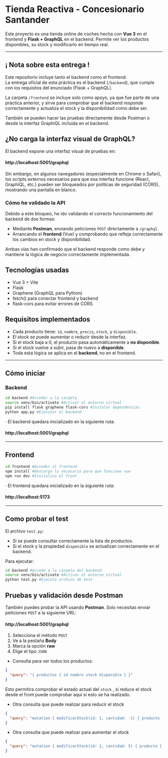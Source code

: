 # Tienda Reactiva - Concesionario Santander 
 

Este proyecto es una tienda online de coches hecha con **Vue 3** en el frontend y **Flask + GraphQL** en el backend. Permite ver los productos disponibles, su stock y modificarlo en tiempo real.

---

## ¡ Nota sobre esta entrega !

Este repositorio incluye tanto el backend como el frontend.  
La entrega oficial de esta práctica es el backend (`/backend`), que cumple con los requisitos del enunciado (Flask + GraphQL).

La carpeta `/frontend` se incluye solo como apoyo, ya que fue parte de una práctica anterior, y sirve para comprobar que el backend responde correctamente y actualiza el stock y la disponibilidad como debe ser.

También se pueden hacer las pruebas directamente desde Postman o desde la interfaz GraphiQL incluida en el backend.


## ¿No carga la interfaz visual de GraphQL?

El backend expone una interfaz visual de pruebas en:

#### http://localhost:5001/graphql

Sin embargo, en algunos navegadores (especialmente en Chrome o Safari), los scripts externos necesarios para que esa interfaz funcione (React, GraphiQL, etc.) pueden ser bloqueados por políticas de seguridad (CORS), mostrando una pantalla en blanco.

### Cómo he validado la API

Debido a este bloqueo, he ido validando el correcto funcionamiento del backend de dos formas:

- Mediante **Postman**, enviando peticiones `POST` directamente a `/graphql`.
- Arrancando el **frontend** (Vue) y comprobando que refleja correctamente los cambios en stock y disponibilidad.

Ambas vías han confirmado que el backend responde como debe y mantiene la lógica de negocio correctamente implementada.


## Tecnologías usadas

- Vue 3 + Vite
- Flask
- Graphene (GraphQL para Python)
- fetch() para conectar frontend y backend
- flask-cors para evitar errores de CORS

##  Requisitos implementados

- Cada producto tiene: `id`, `nombre`, `precio`, `stock`, y `disponible`.
- El stock se puede aumentar o reducir desde la interfaz.
- Si el stock baja a 0, el producto pasa automáticamente a **no disponible**.
- Si el stock vuelve a subir, pasa de nuevo a **disponible**.
- Toda esta lógica se aplica en el **backend**, no en el frontend.

---

## Cómo iniciar 

### Backend


```bash
cd backend #Acceder a la carpeta 
source venv/bin/activate #Activar el entorno virtual
pip install flask graphene flask-cors #Instalar dependencias
python app.py #Ejecutar el backend

```
 · El backend quedara inicializado en la siguiente ruta:
 #### http://localhost:5001/graphql
---

## Frontend 


```bash
cd frontend #Acceder al frontend
npm install #Descarga lo necesario para que funcione vue
npm run dev #Inicializa el front
```
 · El frontend quedara inicializado en la siguiente ruta:
 #### http://localhost:5173

---

## Como probar el test

El archivo `test.py`:

- Si se puede consultar correctamente la lista de productos.
- Si el stock y la propiedad `disponible` se actualizan correctamente en el backend.

Para ejecutar:

```bash
cd backend #Accede a la carpeta del backend
source venv/bin/activate #Activar el entorno virtual
python test.py #Ejecuta archivo de test
```
## Pruebas y validación desde Postman

También puedes probar la API usando **Postman**. Solo necesitas enviar peticiones `POST` a la siguiente URL:
#### http://localhost:5001/graphql

1. Selecciona el método `POST`
2. Ve a la pestaña **Body**
3. Marca la opción **raw**
4. Elige el tipo `JSON`

- Consulta para ver todos los productos:

```json
{
  "query": "{ productos { id nombre stock disponible } }"
}
```
Esto permitira comprobar el estado actual del `stock` , si reduce el stock desde el front puede comprobar aquí si esto se ha realizado.

 - Otra consulta que puede realizar para reducir el stock
```json
{
  "query": "mutation { modificarStock(id: 1, cantidad: -1) { producto { id stock disponible } } }"
}
```
- Otra consulta que puede realizar para aumentar el stock
```json
{
  "query": "mutation { modificarStock(id: 1, cantidad: 5) { producto { id stock disponible } } }"
}
```